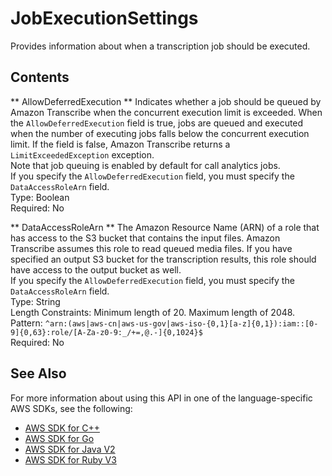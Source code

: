 # JobExecutionSettings<a name="API_JobExecutionSettings"></a>

Provides information about when a transcription job should be executed\.

## Contents<a name="API_JobExecutionSettings_Contents"></a>

 ** AllowDeferredExecution **   <a name="transcribe-Type-JobExecutionSettings-AllowDeferredExecution"></a>
Indicates whether a job should be queued by Amazon Transcribe when the concurrent execution limit is exceeded\. When the `AllowDeferredExecution` field is true, jobs are queued and executed when the number of executing jobs falls below the concurrent execution limit\. If the field is false, Amazon Transcribe returns a `LimitExceededException` exception\.  
Note that job queuing is enabled by default for call analytics jobs\.  
If you specify the `AllowDeferredExecution` field, you must specify the `DataAccessRoleArn` field\.  
Type: Boolean  
Required: No

 ** DataAccessRoleArn **   <a name="transcribe-Type-JobExecutionSettings-DataAccessRoleArn"></a>
The Amazon Resource Name \(ARN\) of a role that has access to the S3 bucket that contains the input files\. Amazon Transcribe assumes this role to read queued media files\. If you have specified an output S3 bucket for the transcription results, this role should have access to the output bucket as well\.  
If you specify the `AllowDeferredExecution` field, you must specify the `DataAccessRoleArn` field\.  
Type: String  
Length Constraints: Minimum length of 20\. Maximum length of 2048\.  
Pattern: `^arn:(aws|aws-cn|aws-us-gov|aws-iso-{0,1}[a-z]{0,1}):iam::[0-9]{0,63}:role/[A-Za-z0-9:_/+=,@.-]{0,1024}$`   
Required: No

## See Also<a name="API_JobExecutionSettings_SeeAlso"></a>

For more information about using this API in one of the language\-specific AWS SDKs, see the following:
+  [ AWS SDK for C\+\+](https://docs.aws.amazon.com/goto/SdkForCpp/transcribe-2017-10-26/JobExecutionSettings) 
+  [ AWS SDK for Go](https://docs.aws.amazon.com/goto/SdkForGoV1/transcribe-2017-10-26/JobExecutionSettings) 
+  [ AWS SDK for Java V2](https://docs.aws.amazon.com/goto/SdkForJavaV2/transcribe-2017-10-26/JobExecutionSettings) 
+  [ AWS SDK for Ruby V3](https://docs.aws.amazon.com/goto/SdkForRubyV3/transcribe-2017-10-26/JobExecutionSettings) 